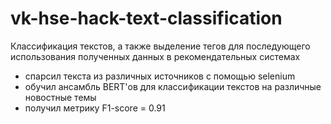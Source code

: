 # vk-hse-hack-text-classification
Классификация текстов, а также выделение тегов для последующего использования полученных данных в рекомендательных системах

 - спарсил текста из различных источников с помощью selenium
 - обучил ансамбль BERT'ов для классификации текстов на различные новостные темы
 - получил метрику F1-score = 0.91
